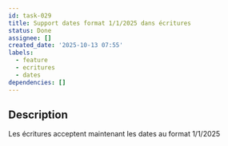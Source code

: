 ```yaml
---
id: task-029
title: Support dates format 1/1/2025 dans écritures
status: Done
assignee: []
created_date: '2025-10-13 07:55'
labels:
  - feature
  - ecritures
  - dates
dependencies: []
---
```


## Description

<!-- SECTION:DESCRIPTION:BEGIN -->
Les écritures acceptent maintenant les dates au format 1/1/2025
<!-- SECTION:DESCRIPTION:END -->
